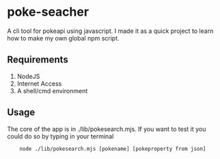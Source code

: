 # poke-seacher

A cli tool for pokeapi using javascript. I made it as a quick project to learn how to make my own global npm script.

## Requirements
1. NodeJS
2. Internet Access
3. A shell/cmd environment

## Usage
The core of the app is in ./lib/pokesearch.mjs. If you want to test it you could do so by typing in your terminal

``` 
    node ./lib/pokesearch.mjs [pokename] [pokeproperty from json]
```
